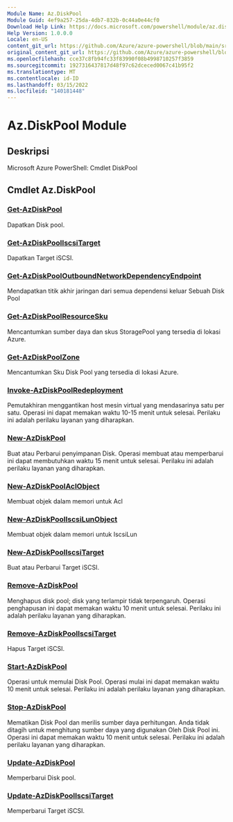 ```yaml
---
Module Name: Az.DiskPool
Module Guid: 4ef9a257-25da-4db7-832b-0c44a0e44cf0
Download Help Link: https://docs.microsoft.com/powershell/module/az.diskpool
Help Version: 1.0.0.0
Locale: en-US
content_git_url: https://github.com/Azure/azure-powershell/blob/main/src/DiskPool/help/Az.DiskPool.md
original_content_git_url: https://github.com/Azure/azure-powershell/blob/main/src/DiskPool/help/Az.DiskPool.md
ms.openlocfilehash: cce37c8fb94fc33f83990f08b4998710257f3859
ms.sourcegitcommit: 1927316437817d48f97c62dceced0067c41b95f2
ms.translationtype: MT
ms.contentlocale: id-ID
ms.lasthandoff: 03/15/2022
ms.locfileid: "140181448"
---
```

# Az.DiskPool Module
## Deskripsi
Microsoft Azure PowerShell: Cmdlet DiskPool

## Cmdlet Az.DiskPool
### [Get-AzDiskPool](Get-AzDiskPool.md)
Dapatkan Disk pool.

### [Get-AzDiskPoolIscsiTarget](Get-AzDiskPoolIscsiTarget.md)
Dapatkan Target iSCSI.

### [Get-AzDiskPoolOutboundNetworkDependencyEndpoint](Get-AzDiskPoolOutboundNetworkDependencyEndpoint.md)
Mendapatkan titik akhir jaringan dari semua dependensi keluar Sebuah Disk Pool

### [Get-AzDiskPoolResourceSku](Get-AzDiskPoolResourceSku.md)
Mencantumkan sumber daya dan skus StoragePool yang tersedia di lokasi Azure.

### [Get-AzDiskPoolZone](Get-AzDiskPoolZone.md)
Mencantumkan Sku Disk Pool yang tersedia di lokasi Azure.

### [Invoke-AzDiskPoolRedeployment](Invoke-AzDiskPoolRedeployment.md)
Pemutakhiran menggantikan host mesin virtual yang mendasarinya satu per satu.
Operasi ini dapat memakan waktu 10-15 menit untuk selesai.
Perilaku ini adalah perilaku layanan yang diharapkan.

### [New-AzDiskPool](New-AzDiskPool.md)
Buat atau Perbarui penyimpanan Disk.
Operasi membuat atau memperbarui ini dapat membutuhkan waktu 15 menit untuk selesai.
Perilaku ini adalah perilaku layanan yang diharapkan.

### [New-AzDiskPoolAclObject](New-AzDiskPoolAclObject.md)
Membuat objek dalam memori untuk Acl

### [New-AzDiskPoolIscsiLunObject](New-AzDiskPoolIscsiLunObject.md)
Membuat objek dalam memori untuk IscsiLun

### [New-AzDiskPoolIscsiTarget](New-AzDiskPoolIscsiTarget.md)
Buat atau Perbarui Target iSCSI.

### [Remove-AzDiskPool](Remove-AzDiskPool.md)
Menghapus disk pool; disk yang terlampir tidak terpengaruh.
Operasi penghapusan ini dapat memakan waktu 10 menit untuk selesai.
Perilaku ini adalah perilaku layanan yang diharapkan.

### [Remove-AzDiskPoolIscsiTarget](Remove-AzDiskPoolIscsiTarget.md)
Hapus Target iSCSI.

### [Start-AzDiskPool](Start-AzDiskPool.md)
Operasi untuk memulai Disk Pool.
Operasi mulai ini dapat memakan waktu 10 menit untuk selesai.
Perilaku ini adalah perilaku layanan yang diharapkan.

### [Stop-AzDiskPool](Stop-AzDiskPool.md)
Mematikan Disk Pool dan merilis sumber daya perhitungan.
Anda tidak ditagih untuk menghitung sumber daya yang digunakan Oleh Disk Pool ini.
Operasi ini dapat memakan waktu 10 menit untuk selesai.
Perilaku ini adalah perilaku layanan yang diharapkan.

### [Update-AzDiskPool](Update-AzDiskPool.md)
Memperbarui Disk pool.

### [Update-AzDiskPoolIscsiTarget](Update-AzDiskPoolIscsiTarget.md)
Memperbarui Target iSCSI.

